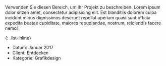 Verwenden Sie diesen Bereich, um Ihr Projekt zu beschreiben. Lorem ipsum dolor sitzen amet, consectetur adipisicing elit. Est blanditiis dolorem culpa incidunt minus dignissimos deserunt repellat aperiam quasi sunt officia expedita beatae cupiditate, maiores repudiandae, nostrum, reiciendis facere nemo!

{: .list-inline}
- Datum: Januar 2017
- Client: Entdecken
- Kategorie: Grafikdesign